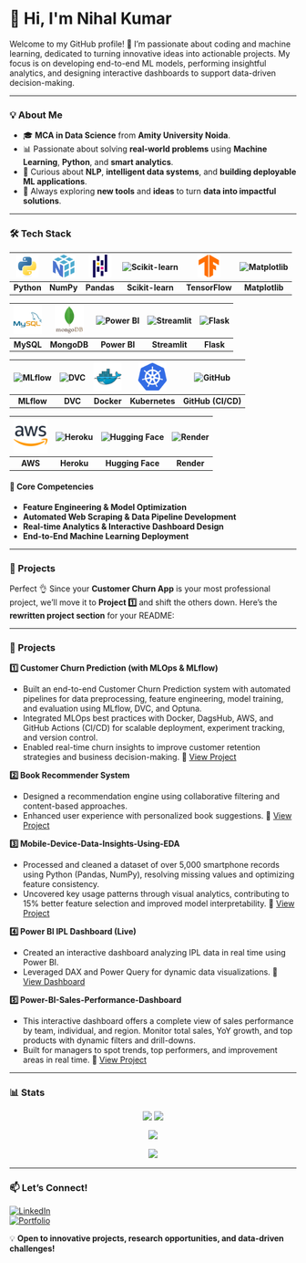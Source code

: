 # 👋 Hi, I'm Nihal Kumar  

Welcome to my GitHub profile! 🚀 I’m passionate about coding and machine learning, dedicated to turning innovative ideas into actionable projects. My focus is on developing end-to-end ML models, performing insightful analytics, and designing interactive dashboards to support data-driven decision-making.

---

### 💡 **About Me**

- 🎓 **MCA in Data Science** from **Amity University Noida**.  
- 📊 Passionate about solving **real-world problems** using **Machine Learning**, **Python**, and **smart analytics**.  
- 🧠 Curious about **NLP**, **intelligent data systems**, and **building deployable ML applications**.  
- 🚀 Always exploring **new tools** and **ideas** to turn **data into impactful solutions**.  

---

### 🛠️ **Tech Stack**

<div align="center">

| <img src="https://raw.githubusercontent.com/devicons/devicon/master/icons/python/python-original.svg" width="40" title="Python"/> | <img src="https://raw.githubusercontent.com/devicons/devicon/master/icons/numpy/numpy-original.svg" width="40" title="NumPy"/> | <img src="https://raw.githubusercontent.com/devicons/devicon/master/icons/pandas/pandas-original.svg" width="40" title="Pandas"/> | <img src="https://upload.wikimedia.org/wikipedia/commons/0/05/Scikit_learn_logo_small.svg" width="40" title="Scikit-learn"/> | <img src="https://raw.githubusercontent.com/devicons/devicon/master/icons/tensorflow/tensorflow-original.svg" width="40" title="TensorFlow"/> | <img src="https://upload.wikimedia.org/wikipedia/commons/8/84/Matplotlib_icon.svg" width="40" title="Matplotlib"/> |
| :-------------------------------------------------------------------------------------------------------------------------------: | :----------------------------------------------------------------------------------------------------------------------------: | :-------------------------------------------------------------------------------------------------------------------------------: | :--------------------------------------------------------------------------------------------------------------------------: | :-------------------------------------------------------------------------------------------------------------------------------------------: | :----------------------------------------------------------------------------------------------------------------: |
|                                                             **Python**                                                            |                                                            **NumPy**                                                           |                                                             **Pandas**                                                            |                                                       **Scikit-learn**                                                       |                                                                 **TensorFlow**                                                                |                                                   **Matplotlib**                                                   |

| <img src="https://raw.githubusercontent.com/devicons/devicon/master/icons/mysql/mysql-original-wordmark.svg" width="50" title="MySQL"/> | <img src="https://raw.githubusercontent.com/devicons/devicon/master/icons/mongodb/mongodb-original-wordmark.svg" width="50" title="MongoDB"/> | <img src="https://img.icons8.com/color/48/000000/power-bi.png" width="40" title="Power BI"/> | <img src="https://streamlit.io/images/brand/streamlit-logo-secondary-colormark-darktext.svg" width="80" title="Streamlit"/> | <img src="https://flask.palletsprojects.com/en/2.2.x/_images/flask-logo.png" width="60" title="Flask"/> |
| :-------------------------------------------------------------------------------------------------------------------------------------: | :-------------------------------------------------------------------------------------------------------------------------------------------: | :------------------------------------------------------------------------------------------: | :-------------------------------------------------------------------------------------------------------------------------: | :-----------------------------------------------------------------------------------------------------: |
|                                                                **MySQL**                                                                |                                                                  **MongoDB**                                                                  |                                         **Power BI**                                         |                                                        **Streamlit**                                                        |                                                **Flask**                                                |

| <img src="https://avatars.githubusercontent.com/u/45109972?s=200&v=4" width="40" title="MLflow"/> | <img src="https://dvc.org/static/favicon-32x32.png" width="40" title="DVC"/> | <img src="https://raw.githubusercontent.com/devicons/devicon/master/icons/docker/docker-original.svg" width="50" title="Docker"/> | <img src="https://raw.githubusercontent.com/devicons/devicon/master/icons/kubernetes/kubernetes-plain.svg" width="50" title="Kubernetes"/> | <img src="https://github.githubassets.com/images/modules/logos_page/GitHub-Mark.png" width="40" title="GitHub"/> |
| :-----------------------------------------------------------------------------------------------: | :--------------------------------------------------------------------------: | :-------------------------------------------------------------------------------------------------------------------------------: | :----------------------------------------------------------------------------------------------------------------------------------------: | :--------------------------------------------------------------------------------------------------------------: |
|                                             **MLflow**                                            |                                    **DVC**                                   |                                                             **Docker**                                                            |                                                               **Kubernetes**                                                               |                                                **GitHub (CI/CD)**                                                |

| <img src="https://raw.githubusercontent.com/devicons/devicon/master/icons/amazonwebservices/amazonwebservices-original-wordmark.svg" width="60" title="AWS"/> | <img src="https://upload.wikimedia.org/wikipedia/commons/e/e8/Heroku_logo.svg" width="50" title="Heroku"/> | <img src="https://huggingface.co/front/assets/huggingface_logo.svg" width="40" title="Hugging Face"/> | <img src="https://raw.githubusercontent.com/devicons/devicon/master/icons/render/render-original.svg" width="40" title="Render"/> |
| :-----------------------------------------------------------------------------------------------------------------------------------------------------------: | :--------------------------------------------------------------------------------------------------------: | :---------------------------------------------------------------------------------------------------: | :-------------------------------------------------------------------------------------------------------------------------------: |
|                                                                            **AWS**                                                                            |                                                 **Heroku**                                                 |                                            **Hugging Face**                                           |                                                             **Render**                                                            |

</div>

#### 🎯 **Core Competencies**  
- **Feature Engineering & Model Optimization**
- **Automated Web Scraping & Data Pipeline Development**
- **Real-time Analytics & Interactive Dashboard Design**
- **End-to-End Machine Learning Deployment**  

---

### 🚀 Projects

Perfect 👌 Since your **Customer Churn App** is your most professional project, we’ll move it to **Project 1️⃣** and shift the others down. Here’s the **rewritten project section** for your README:

---

### 🚀 Projects

**1️⃣ Customer Churn Prediction (with MLOps & MLflow)**

* Built an end-to-end Customer Churn Prediction system with automated pipelines for data preprocessing, feature engineering, model training, and evaluation using MLflow, DVC, and Optuna.
* Integrated MLOps best practices with Docker, DagsHub, AWS, and GitHub Actions (CI/CD) for scalable deployment, experiment tracking, and version control.
* Enabled real-time churn insights to improve customer retention strategies and business decision-making.
  🔗 [View Project](https://github.com/Niair/Customer_Churn_Prediction_using_MLOpps_MLflow_AWS_CI-CD/tree/main)

**2️⃣ Book Recommender System**

* Designed a recommendation engine using collaborative filtering and content-based approaches.
* Enhanced user experience with personalized book suggestions.
  🔗 [View Project](https://github.com/Niair/Book-Recommender-System/tree/main)

**3️⃣ Mobile-Device-Data-Insights-Using-EDA**

* Processed and cleaned a dataset of over 5,000 smartphone records using Python (Pandas, NumPy), resolving missing values and optimizing feature consistency.
* Uncovered key usage patterns through visual analytics, contributing to 15% better feature selection and improved model interpretability.
  🔗 [View Project](https://github.com/Niair/Mobile-Device-Data-Insights-Using-EDA)

**4️⃣ Power BI IPL Dashboard (Live)**

* Created an interactive dashboard analyzing IPL data in real time using Power BI.
* Leveraged DAX and Power Query for dynamic data visualizations.
  🔗 [View Dashboard](https://github.com/Niair/IPL-Live-Analysis-Project-using-APIs-Power-BI--/tree/main)

**5️⃣ Power-BI-Sales-Performance-Dashboard**

* This interactive dashboard offers a complete view of sales performance by team, individual, and region. Monitor total sales, YoY growth, and top products with dynamic filters and drill-downs.
* Built for managers to spot trends, top performers, and improvement areas in real time.
  🔗 [View Project](https://github.com/Niair/Power-BI-Sales-Performance-Dashboard)


---

### 📊 Stats
<p align="center"> <img src="https://github-readme-stats.vercel.app/api?username=Niair&show_icons=true&theme=tokyonight&hide_border=true&count_private=true" height="180"/> <img src="https://github-readme-stats.vercel.app/api/top-langs/?username=Niair&layout=compact&theme=tokyonight&hide_border=true" height="180"/> </p> <p align="center"> <img src="https://github-readme-streak-stats.herokuapp.com/?user=Niair&theme=tokyonight&hide_border=true" height="180"/> </p> <p align="center"> <img src="https://github-profile-trophy.vercel.app/?username=Niair&theme=tokyonight&no-frame=true&row=1&column=7" /> </p>

---

### 📫 Let’s Connect!

[![LinkedIn](https://img.shields.io/badge/LinkedIn-Connect-blue?logo=linkedin&style=for-the-badge)](https://www.linkedin.com/in/nihal-kumar-892365233)  
[![Portfolio](https://img.shields.io/badge/Portfolio-Coming_Soon-ff4088?style=for-the-badge&logo=react)](https://yourportfolio.com)


💡 **Open to innovative projects, research opportunities, and data-driven challenges!**
